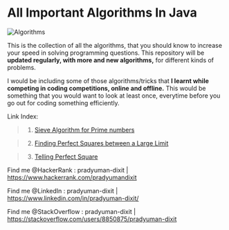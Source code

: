 # All Important Algorithms In Java

![Algorithms](https://user-images.githubusercontent.com/41565823/46194932-22257b00-c303-11e8-819a-60b02719faa0.jpeg)

This is the collection of all the algorithms, that you should know to increase your speed in solving programming questions.
This repository will be **updated regularly, with more and new algorithms,** for different kinds of problems.

I would be including some of those algorithms/tricks that **I learnt while competing in coding competitions, online and offline.** This would be something that you would want to look at least once, everytime before you go out for coding something efficiently.

Link Index:
>1. [Sieve Algorithm for Prime numbers](https://github.com/Pradyuman7/AllAlgorithmsInJava/blob/master/SieveAlgorithmForPrimes.java)

>2. [Finding Perfect Squares between a Large Limit](https://github.com/Pradyuman7/AllAlgorithmsInJava/blob/master/FindingPerfectSquaresAlgorithm.java)

>3. [Telling Perfect Square](https://github.com/Pradyuman7/AllAlgorithmsInJava/blob/master/TellingPerfectSquare.java)

Find me @HackerRank : pradyuman-dixit | https://www.hackerrank.com/pradyumandixit

Find me @LinkedIn : pradyuman-dixit | https://www.linkedin.com/in/pradyuman-dixit/

Find me @StackOverflow : pradyuman-dixit | https://stackoverflow.com/users/8850875/pradyuman-dixit

